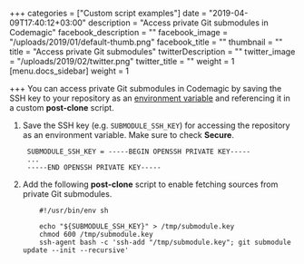 +++
categories = ["Custom script examples"]
date = "2019-04-09T17:40:12+03:00"
description = "Access private Git submodules in Codemagic"
facebook_description = ""
facebook_image = "/uploads/2019/01/default-thumb.png"
facebook_title = ""
thumbnail = ""
title = "Access private Git submodules"
twitterDescription = ""
twitter_image = "/uploads/2019/02/twitter.png"
twitter_title = ""
weight = 1
[menu.docs_sidebar]
weight = 1

+++
You can access private Git submodules in Codemagic by saving the SSH key to your repository as an [environment variable](https://docs.codemagic.io/building/environment-variables/) and referencing it in a custom **post-clone** script.

1. Save the SSH key (e.g. `SUBMODULE_SSH_KEY`) for accessing the repository as an environment variable. Make sure to check **Secure**.

        SUBMODULE_SSH_KEY = -----BEGIN OPENSSH PRIVATE KEY-----
        ...
        -----END OPENSSH PRIVATE KEY-----

1. Add the following **post-clone** script to enable fetching sources from private Git submodules.

           #!/usr/bin/env sh
           
           echo "${SUBMODULE_SSH_KEY}" > /tmp/submodule.key
           chmod 600 /tmp/submodule.key
           ssh-agent bash -c 'ssh-add "/tmp/submodule.key"; git submodule update --init --recursive'